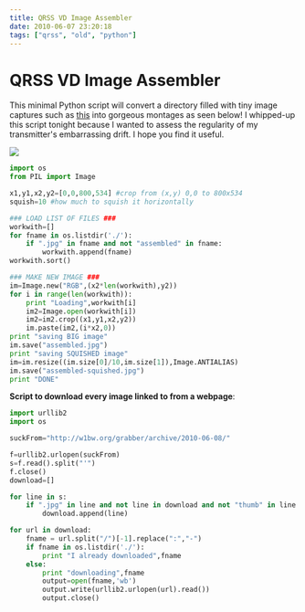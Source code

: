 ```yaml
---
title: QRSS VD Image Assembler
date: 2010-06-07 23:20:18
tags: ["qrss", "old", "python"]
---
```


# QRSS VD Image Assembler

This minimal Python script will convert a directory filled with tiny image captures such as [this](http://www.swharden.com/blog/images/mass-W1BW_2jpg.jpg) into gorgeous montages as seen below! I whipped-up this script tonight because I wanted to assess the regularity of my transmitter's embarrassing drift. I hope you find it useful.

<div class="text-center img-border">

[![](assembled-squished_thumb.jpg)](assembled-squished.jpg)

</div>

```python
import os
from PIL import Image

x1,y1,x2,y2=[0,0,800,534] #crop from (x,y) 0,0 to 800x534
squish=10 #how much to squish it horizontally

### LOAD LIST OF FILES ###
workwith=[]
for fname in os.listdir('./'):
    if ".jpg" in fname and not "assembled" in fname:
        workwith.append(fname)
workwith.sort()

### MAKE NEW IMAGE ###
im=Image.new("RGB",(x2*len(workwith),y2))
for i in range(len(workwith)):
    print "Loading",workwith[i]
    im2=Image.open(workwith[i])
    im2=im2.crop((x1,y1,x2,y2))
    im.paste(im2,(i*x2,0))
print "saving BIG image"
im.save("assembled.jpg")
print "saving SQUISHED image"
im=im.resize((im.size[0]/10,im.size[1]),Image.ANTIALIAS)
im.save("assembled-squished.jpg")
print "DONE"
```

__Script to download every image linked to from a webpage__:

```python
import urllib2
import os

suckFrom="http://w1bw.org/grabber/archive/2010-06-08/"

f=urllib2.urlopen(suckFrom)
s=f.read().split("'")
f.close()
download=[]

for line in s:
    if ".jpg" in line and not line in download and not "thumb" in line:
        download.append(line)

for url in download:
    fname = url.split("/")[-1].replace(":","-")
    if fname in os.listdir('./'):
        print "I already downloaded",fname
    else:
        print "downloading",fname
        output=open(fname,'wb')
        output.write(urllib2.urlopen(url).read())
        output.close()
```

